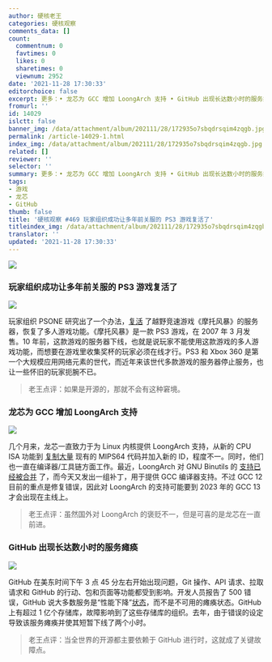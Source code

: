 ```yaml
---
author: 硬核老王
categories: 硬核观察
comments_data: []
count:
  commentnum: 0
  favtimes: 0
  likes: 0
  sharetimes: 0
  viewnum: 2952
date: '2021-11-28 17:30:33'
editorchoice: false
excerpt: 更多：• 龙芯为 GCC 增加 LoongArch 支持 • GitHub 出现长达数小时的服务瘫痪
fromurl: ''
id: 14029
islctt: false
banner_img: /data/attachment/album/202111/28/172935o7sbqdrsqim4zqgb.jpg
permalink: /article-14029-1.html
index_img: /data/attachment/album/202111/28/172935o7sbqdrsqim4zqgb.jpg
related: []
reviewer: ''
selector: ''
summary: 更多：• 龙芯为 GCC 增加 LoongArch 支持 • GitHub 出现长达数小时的服务瘫痪
tags:
- 游戏
- 龙芯
- GitHub
thumb: false
title: '硬核观察 #469 玩家组织成功让多年前关服的 PS3 游戏复活了'
titleindex_img: /data/attachment/album/202111/28/172935o7sbqdrsqim4zqgb.jpg
translator: ''
updated: '2021-11-28 17:30:33'
---
```


![](/data/attachment/album/202111/28/172935o7sbqdrsqim4zqgb.jpg)


### 玩家组织成功让多年前关服的 PS3 游戏复活了


![](/data/attachment/album/202111/28/172948mwiwctjb777kjbb7.jpg)


玩家组织 PSONE 研究出了一个办法，[复活](https://www.videogameschronicle.com/news/motorstorms-ps3-multiplayer-has-been-resurrected-by-a-fan-group/) 了越野竞速游戏《摩托风暴》的服务器，恢复了多人游戏功能。《摩托风暴》是一款 PS3 游戏，在 2007 年 3 月发售。10 年前，这款游戏的服务器下线，也就是说玩家不能使用这款游戏的多人游戏功能，而想要在游戏里收集奖杯的玩家必须在线才行。PS3 和 Xbox 360 是第一个大规模应用网络元素的世代，而近年来该世代多款游戏的服务器停止服务，也让一些怀旧的玩家扼腕不已。



> 
> 老王点评：如果是开源的，那就不会有这种窘境。
> 
> 
> 


### 龙芯为 GCC 增加 LoongArch 支持


![](/data/attachment/album/202111/28/173007r1keinjp17zddkr6.jpg)


几个月来，龙芯一直致力于为 Linux 内核提供 LoongArch 支持，从新的 CPU ISA 功能到 [复制大量](/article-13721-1.html) 现有的 MIPS64 代码并加入新的 ID，程度不一。同时，他们也一直在编译器/工具链方面工作。最近，LoongArch 对 GNU Binutils 的 [支持已经被合并](/article-13920-1.html) 了，而今天又发出一组补丁，用于提供 GCC 编译器支持。不过 GCC 12 目前的重点是修复错误，因此对 LoongArch 的支持可能要到 2023 年的 GCC 13 才会出现在主线上。



> 
> 老王点评：虽然国外对 LoongArch 的褒贬不一，但是可喜的是龙芯在一直前进。
> 
> 
> 


### GitHub 出现长达数小时的服务瘫痪


![](/data/attachment/album/202111/28/173020kbd9y2d2zuo3k5dk.jpg)


GitHub 在美东时间下午 3 点 45 分左右开始出现问题，Git 操作、API 请求、拉取请求和 GitHub 的行动、包和页面等功能都受到影响。开发人员报告了 500 错误，GitHub 说大多数服务是“性能下降”[状态](https://www.githubstatus.com/)，而不是不可用的瘫痪状态。GitHub 上有超过 1 亿个存储库，故障影响到了这些存储库的组织。去年，由于错误的设定导致该服务瘫痪并使其短暂下线了两个小时。



> 
> 老王点评：当全世界的开源都主要依赖于 GitHub 进行时，这就成了关键故障点。
> 
> 
>